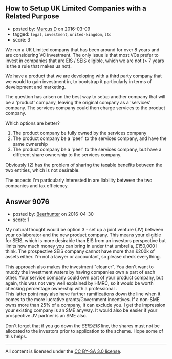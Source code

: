 ## How to Setup UK Limited Companies with a Related Purpose

- posted by: [Marcus D](https://stackexchange.com/users/258531/marcus-d) on 2016-03-09
- tagged: `legal`, `investment`, `united-kingdom`, `ltd`
- score: 3

We run a UK Limited company that has been around for over 8 years and are considering VC investment. The only issue is that most VCs prefer to invest in companies that are [EIS][1] / [SEIS][2] eligible, which we are not (> 7 years is the a rule that makes us not).

We have a product that we are developing with a third party company that we would to gain investment in, to bootstrap it particularly in terms of development and marketing.

The question has arisen on the best way to setup another company that will be a 'product' company, leaving the original company as a 'services' company. The services company could then charge services to the product company.

Which options are better?

 1. The product company be fully owned by the services company
 2. The product company be a 'peer' to the services company, and have the same ownership
 3. The product company be a 'peer' to the services company, but have a different share ownership to the services company.

Obviously (2) has the problem of sharing the taxable benefits between the two entities, which is not desirable.

The aspects I'm particularly interested in are liability between the two companies and tax efficiency.


  [1]: http://www.hmrc.gov.uk/manuals/vcmmanual/vcm10010.htm
  [2]: http://www.hmrc.gov.uk/manuals/vcmmanual/vcm31130.htm


## Answer 9076

- posted by: [Beerhunter](https://stackexchange.com/users/6411469/beerhunter) on 2016-04-30
- score: 1

My natural thought would be option 3 - set up a joint venture (JV) between your collaborator and the new product company. This means your eligible for SEIS,  which is more desirable than EIS from an investors perspective but limits how much money you can bring in under that umbrella,  £150,000 I think. The prospective SEIS company cannot have more than £200k of assets either.  I'm not a lawyer or accountant,  so please check everything. 

This approach also makes the investment "cleaner". You don't want to muddy the investment waters by having companies own a part of each other. Your service company could own part of your product company,  but again, this was not very well explained by HMRC,  so it would be worth checking percentage ownership with a professional .<br />This latter point may also have further ramifications down the line when it comes to the more lucrative grants/Government incentives.  If a non-SME owns more than 25% of a company, it can exclude you. I get the impression your existing company is an SME anyway. It would also be easier if your prospective JV partner is an SME also.
 
Don't forget that if you go down the *SEIS/EIS* line, the shares must not be allocated to the investors prior to application to the scheme.  Hope some of this helps. 




---

All content is licensed under the [CC BY-SA 3.0 license](https://creativecommons.org/licenses/by-sa/3.0/).
